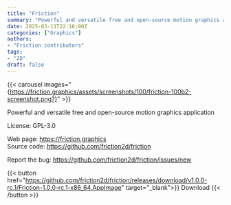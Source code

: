 ```yaml
---
title: "Friction"
summary: "Powerful and versatile free and open-source motion graphics application."
date: 2025-03-11T22:16:00Z
categories: ["Graphics"]
authors:
- "Friction contributors"
tags: 
- "2D"
draft: false
---
```


{{< carousel images="{https://friction.graphics/assets/screenshots/100/friction-100b2-screenshot.png?}" >}}

Powerful and versatile free and open-source motion graphics application

License: GPL-3.0

Web page: <https://friction.graphics>  
Source code: <https://github.com/friction2d/friction>

Report the bug: <https://github.com/friction2d/friction/issues/new>  

{{< button href="https://github.com/friction2d/friction/releases/download/v1.0.0-rc.1/Friction-1.0.0-rc.1-x86_64.AppImage" target="_blank">}}
Download
{{< /button >}}